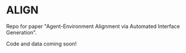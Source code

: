 # ALIGN

Repo for paper "Agent-Environment Alignment via Automated Interface Generation".

Code and data coming soon!